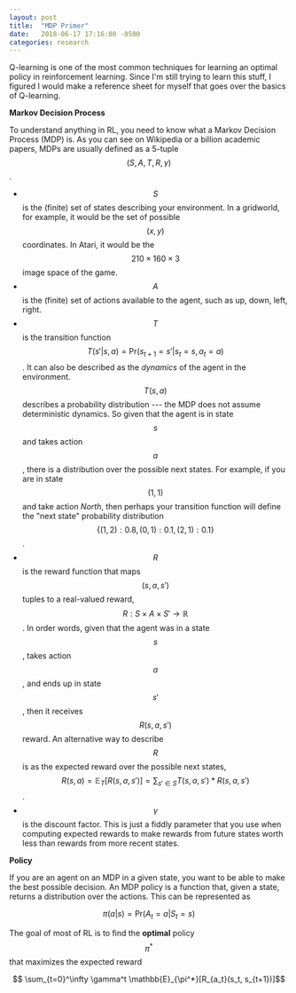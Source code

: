 ```yaml
---
layout: post
title:  "MDP Primer"
date:   2018-06-17 17:16:00 -0500
categories: research
---
```


Q-learning is one of the most common techniques for learning an optimal policy in reinforcement learning. Since I'm still trying to learn this stuff, I figured I would make a reference sheet for myself that goes over the basics of Q-learning.

**Markov Decision Process**

To understand anything in RL, you need to know what a Markov Decision Process (MDP) is. As you can see on Wikipedia or a billion academic papers, MDPs are usually defined as a 5-tuple $$ (S, A, T, R, \gamma) $$.

- $$S$$ is the (finite) set of states describing your environment. In a gridworld, for example, it would be the set of possible $$(x, y)$$ coordinates. In Atari, it would be the $$210 \times 160 \times 3$$ image space of the game.
- $$A$$ is the (finite) set of actions available to the agent, such as up, down, left, right.
- $$T$$ is the transition function $$T(s' \vert s, a) = \textrm{Pr}(s_{t+1} = s' \vert s_t = s, a_t = a)$$. It can also be described as the *dynamics* of the agent in the environment. $$T(s, a)$$ describes a probability distribution --- the MDP does not assume deterministic dynamics. So given that the agent is in state $$s$$ and takes action $$a$$, there is a distribution over the possible next states. For example, if you are in state $$(1, 1)$$ and take action *North*, then perhaps your transition function will define the "next state" probability distribution $$\{(1, 2): 0.8, (0, 1): 0.1, (2, 1): 0.1\}$$.
- $$R$$ is the reward function that maps $$(s, a, s')$$ tuples to a real-valued reward, $$R: S \times A \times S' \rightarrow \mathbb{R}$$. In order words, given that the agent was in a state $$s$$, takes action $$a$$, and ends up in state $$s'$$, then it receives $$R(s, a, s')$$ reward. An alternative way to describe $$R$$ is as the expected reward over the possible next states, $$R(s, a) = \mathbb{E}_T[R(s, a, s')] = \sum_{s' \in S} T(s, a, s') * R(s, a, s')$$. 
- $$\gamma$$ is the discount factor. This is just a fiddly parameter that you use when computing expected rewards to make rewards from future states worth less than rewards from more recent states.

**Policy**

If you are an agent on an MDP in a given state, you want to be able to make the best possible decision. An MDP policy is a function that, given a state, returns a distribution over the actions. This can be represented as 

$$ \pi(a \vert s) = \textrm{Pr}(A_t = a \vert S_t = s)$$

The goal of most of RL is to find the **optimal** policy $$\pi^*$$ that maximizes the expected reward

$$ \sum_{t=0}^\infty \gamma^t \mathbb{E}_{\pi^*}[R_{a_t}(s_t, s_{t+1})]$$

